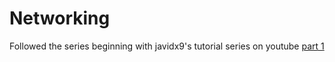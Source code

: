 # Networking

Followed the series beginning with javidx9's tutorial series on youtube [part 1](https://www.youtube.com/watch?v=2hNdkYInj4g)
